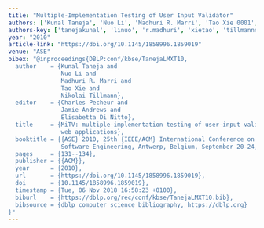 ```yaml
---
title: "Multiple-Implementation Testing of User Input Validator"
authors: ['Kunal Taneja', 'Nuo Li', 'Madhuri R. Marri', 'Tao Xie 0001', 'Nikolai Tillmann']
authors-key: ['tanejakunal', 'linuo', 'r.madhuri', 'xietao', 'tillmannnikolai']
year: "2010"
article-link: "https://doi.org/10.1145/1858996.1859019"
venue: "ASE"
bibex: "@inproceedings{DBLP:conf/kbse/TanejaLMXT10,
  author    = {Kunal Taneja and
               Nuo Li and
               Madhuri R. Marri and
               Tao Xie and
               Nikolai Tillmann},
  editor    = {Charles Pecheur and
               Jamie Andrews and
               Elisabetta Di Nitto},
  title     = {MiTV: multiple-implementation testing of user-input validators for
               web applications},
  booktitle = {{ASE} 2010, 25th {IEEE/ACM} International Conference on Automated
               Software Engineering, Antwerp, Belgium, September 20-24, 2010},
  pages     = {131--134},
  publisher = {{ACM}},
  year      = {2010},
  url       = {https://doi.org/10.1145/1858996.1859019},
  doi       = {10.1145/1858996.1859019},
  timestamp = {Tue, 06 Nov 2018 16:58:23 +0100},
  biburl    = {https://dblp.org/rec/conf/kbse/TanejaLMXT10.bib},
  bibsource = {dblp computer science bibliography, https://dblp.org}
}"
---
```

